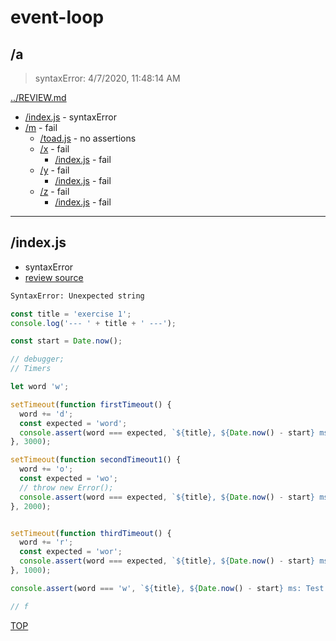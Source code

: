 # event-loop 

## /a

> syntaxError: 4/7/2020, 11:48:14 AM 

[../REVIEW.md](../REVIEW.md)

* [/index.js](#indexjs) - syntaxError
* [/m](./m/REVIEW.md) - fail
  * [/toad.js](./m/REVIEW.md#toadjs) - no assertions
  * [/x](./m/x/REVIEW.md) - fail
    * [/index.js](./m/x/REVIEW.md#indexjs) - fail
  * [/y](./m/y/REVIEW.md) - fail
    * [/index.js](./m/y/REVIEW.md#indexjs) - fail
  * [/z](./m/z/REVIEW.md) - fail
    * [/index.js](./m/z/REVIEW.md#indexjs) - fail

---

## /index.js

* syntaxError
* [review source](./index.js)

```txt
SyntaxError: Unexpected string
```

```js
const title = 'exercise 1';
console.log('--- ' + title + ' ---');

const start = Date.now();

// debugger;
// Timers

let word 'w';

setTimeout(function firstTimeout() {
  word += 'd';
  const expected = 'word';
  console.assert(word === expected, `${title}, ${Date.now() - start} ms: Test 1`);
}, 3000);

setTimeout(function secondTimeout1() {
  word += 'o';
  const expected = 'wo';
  // throw new Error();
  console.assert(word === expected, `${title}, ${Date.now() - start} ms: Test 2`);
}, 2000);


setTimeout(function thirdTimeout() {
  word += 'r';
  const expected = 'wor';
  console.assert(word === expected, `${title}, ${Date.now() - start} ms: Test 3`);
}, 1000);

console.assert(word === 'w', `${title}, ${Date.now() - start} ms: Test 1`);

// f

```

[TOP](#event-loop)

